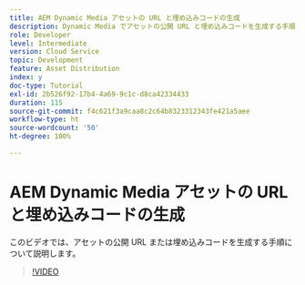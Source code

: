 ```yaml
---
title: AEM Dynamic Media アセットの URL と埋め込みコードの生成
description: Dynamic Media でアセットの公開 URL と埋め込みコードを生成する手順
role: Developer
level: Intermediate
version: Cloud Service
topic: Development
feature: Asset Distribution
index: y
doc-type: Tutorial
exl-id: 2b526f92-17b4-4a69-9c1c-d8ca42334433
duration: 115
source-git-commit: f4c621f3a9caa8c2c64b8323312343fe421a5aee
workflow-type: ht
source-wordcount: '50'
ht-degree: 100%

---
```


# AEM Dynamic Media アセットの URL と埋め込みコードの生成

このビデオでは、アセットの公開 URL または埋め込みコードを生成する手順について説明します。

>[!VIDEO](https://video.tv.adobe.com/v/335364?quality=12&learn=on)
